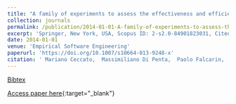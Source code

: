 ```yaml
---
title: "A family of experiments to assess the effectiveness and efficiency of source code obfuscation techniques"
collection: journals
permalink: /publication/2014-01-01-A-family-of-experiments-to-assess-the-effectiveness-and-efficiency-of-source-code-obfuscation-techniques
excerpt: 'Springer, New York, USA, Scopus ID: 2-s2.0-84901823031, Cited by: 45'
date: 2014-01-01
venue: 'Empirical Software Engineering'
paperurl: 'https://doi.org/10.1007/s10664-013-9248-x'
citation: ' Mariano Ceccato,  Massimiliano Di Penta,  Paolo Falcarin,  Filippo Ricca,  Marco Torchiano,  Paolo Tonella, &quot;A family of experiments to assess the effectiveness and efficiency of source code obfuscation techniques.&quot; Empirical Software Engineering, 2014.'
---
```

[Bibtex](https://dblp.org/rec/bib/journals/ese/CeccatoPFRTT14)

[Access paper here](https://doi.org/10.1007/s10664-013-9248-x){:target="_blank"}
